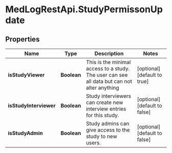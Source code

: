 # MedLogRestApi.StudyPermissonUpdate

## Properties

Name | Type | Description | Notes
------------ | ------------- | ------------- | -------------
**isStudyViewer** | **Boolean** | This is the minimal access to a study. The user can see all data but can not alter anything | [optional] [default to true]
**isStudyInterviewer** | **Boolean** | Study interviewers can create new interview entries for this study. | [optional] [default to false]
**isStudyAdmin** | **Boolean** | Study admins can give access to the study to new users. | [optional] [default to false]


